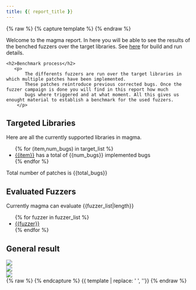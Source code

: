 ```yaml
---
title: {{ report_title }}
---
```

{% raw %}
{% capture template %}
{% endraw %}
<div class="targets">
    <p>
        Welcome to the magma report. In here you will be able to see the results of the benched fuzzers
        over the target libraries.
        See <a href="https://github.com/HexHive/magma/blob/master/README.md">here</a> for build and run details.
    </p>

    <h2>Benchmark process</h2>
       <p>
           The differents fuzzers are run over the target libraries in which multiple patches have been implemented.
           These patches reintroduce previous corrected bugs. Once the fuzzer campaign is done you will find in this report how much
           bugs where triggered and at what moment. All this gives us enought material to establish a benchmark for the used fuzzers.
        </p>
</div>

<div class="target_description">
    <h2>Targeted Libraries</h2>
    <p>Here are all the currently supported libraries in magma.</p>
    <ul id="target_list">
        {% for (item,num_bugs) in target_list %}
        <li><a href= "libraries/{{item}}.html">{{item}}</a> has a total of {{num_bugs}} implemented bugs</li>
        {% endfor %}
    </ul>
    <p>
        Total number of patches is {{total_bugs}}
    </p>
</div>

<div class="fuzzers">
    <h2>Evaluated Fuzzers</h2>
    <p>Currently magma can evaluate {{fuzzer_list|length}}</p>
    <ul id="fuzzer_list">
        {% for fuzzer in fuzzer_list %}
        <li><a href= "fuzzers/{{fuzzer}}.html">{{fuzzer}}</a></li>
        {% endfor %}
    </ul>
</div>

<div class="general graph">
    <h2>General result</h2>
    <div>
        <img src ="{{plots_dir}}/mean_variance_bar.svg">
    </div>
    <div>
        <img src ="{{plots_dir}}/signplot.svg">
    </div>
    <div>
        <img src ="{{plots_dir}}/expected_time_to_bug_heat.svg">
    </div>
</div>
{% raw %}
{% endcapture %}
{{ template | replace: '    ', ''}}
{% endraw %}